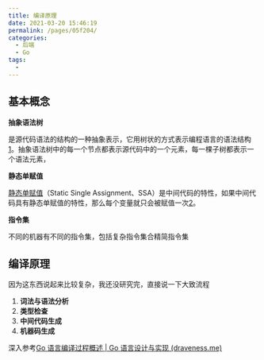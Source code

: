```yaml
---
title: 编译原理
date: 2021-03-20 15:46:19
permalink: /pages/05f204/
categories:
  - 后端
  - Go
tags:
  - 
---
```


## 基本概念

**抽象语法树** 

是源代码语法的结构的一种抽象表示，它用树状的方式表示编程语言的语法结构[1](https://draveness.me/golang/docs/part1-prerequisite/ch02-compile/golang-compile-intro/#fn:1)。抽象语法树中的每一个节点都表示源代码中的一个元素，每一棵子树都表示一个语法元素，

**静态单赋值**

[静态单赋值](https://en.wikipedia.org/wiki/Static_single_assignment_form)（Static Single Assignment、SSA）是中间代码的特性，如果中间代码具有静态单赋值的特性，那么每个变量就只会被赋值一次[2](https://draveness.me/golang/docs/part1-prerequisite/ch02-compile/golang-compile-intro/#fn:2)。

**指令集**

不同的机器有不同的指令集，包括复杂指令集合精简指令集

## 编译原理

因为这东西说起来比较复杂，我还没研究完，直接说一下大致流程

1.  **词法与语法分析**
2.  **类型检查**
3. **中间代码生成**
4.  **机器码生成**

深入参考[Go 语言编译过程概述 | Go 语言设计与实现 (draveness.me)](https://draveness.me/golang/docs/part1-prerequisite/ch02-compile/golang-compile-intro/)

